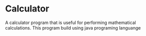 # Calculator
A calculator program that is useful for performing mathematical calculations. This program build using java programing languange
